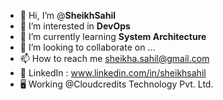 - 👋 Hi, I’m @**SheikhSahil**
- 👀 I’m interested in **DevOps**
- 🌱 I’m currently learning **System Architecture**
- 💞️ I’m looking to collaborate on ...
- 📫 How to reach me sheikha.sahil@gmail.com
- 📲 LinkedIn : www.linkedin.com/in/sheikhsahil
- 🖥️ Working @Cloudcredits Technology Pvt. Ltd.


<!---
SheikhSahil-SDE/SheikhSahil-SDE is a ✨ special ✨ repository because its `README.md` (this file) appears on your GitHub profile.
You can click the Preview link to take a look at your changes.
--->
